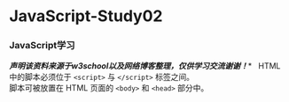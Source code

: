 # JavaScript-Study02
### JavaScript学习  
***********声明该资料来源于w3school以及网络博客整理，仅供学习交流谢谢！************  
HTML 中的脚本必须位于 `<script>` 与 `</script>` 标签之间。  
脚本可被放置在 HTML 页面的 `<body>` 和 `<head>` 部分中。  
